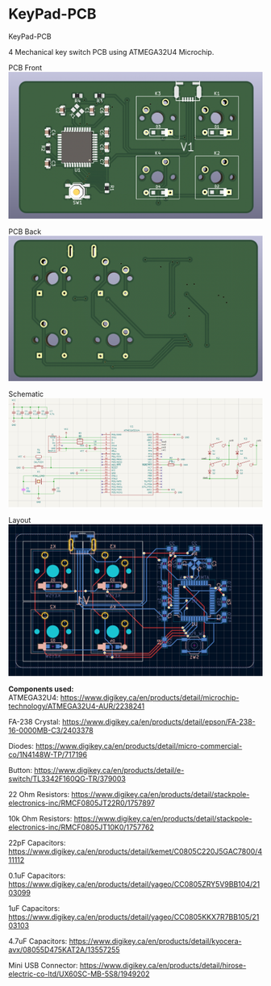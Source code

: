 # KeyPad-PCB
KeyPad-PCB

4 Mechanical key switch PCB using ATMEGA32U4 Microchip.

PCB Front
![alt text](https://github.com/usmank11/KeyPad-PCB/blob/main/PCBfront.png)

PCB Back
![alt text](https://github.com/usmank11/KeyPad-PCB/blob/main/PCBback.png)

Schematic
![alt text](https://github.com/usmank11/KeyPad-PCB/blob/main/schematic.png)

Layout
![alt text](https://github.com/usmank11/KeyPad-PCB/blob/main/layout.png)

**Components used:**
<br />
ATMEGA32U4:
https://www.digikey.ca/en/products/detail/microchip-technology/ATMEGA32U4-AUR/2238241

FA-238 Crystal:
https://www.digikey.ca/en/products/detail/epson/FA-238-16-0000MB-C3/2403378

Diodes:
https://www.digikey.ca/en/products/detail/micro-commercial-co/1N4148W-TP/717196

Button:
https://www.digikey.ca/en/products/detail/e-switch/TL3342F160QG-TR/379003

22 Ohm Resistors:
https://www.digikey.ca/en/products/detail/stackpole-electronics-inc/RMCF0805JT22R0/1757897

10k Ohm Resistors:
https://www.digikey.ca/en/products/detail/stackpole-electronics-inc/RMCF0805JT10K0/1757762

22pF Capacitors:
https://www.digikey.ca/en/products/detail/kemet/C0805C220J5GAC7800/411112

0.1uF Capacitors:
https://www.digikey.ca/en/products/detail/yageo/CC0805ZRY5V9BB104/2103099

1uF Capacitors:
https://www.digikey.ca/en/products/detail/yageo/CC0805KKX7R7BB105/2103103

4.7uF Capacitors:
https://www.digikey.ca/en/products/detail/kyocera-avx/08055D475KAT2A/13557255

Mini USB Connector:
https://www.digikey.ca/en/products/detail/hirose-electric-co-ltd/UX60SC-MB-5S8/1949202

